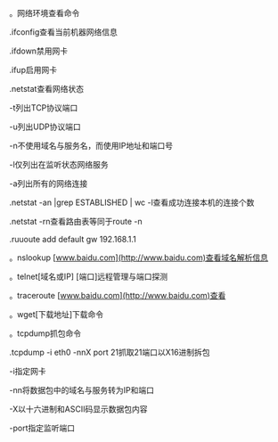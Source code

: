 。网络环境查看命令

.ifconfig查看当前机器网络信息

.ifdown禁用网卡

.ifup启用网卡

.netstat查看网络状态

-t列出TCP协议端口

-u列出UDP协议端口

-n不使用域名与服务名，而使用IP地址和端口号

-l仅列出在监听状态网络服务

-a列出所有的网络连接

.netstat -an \|grep ESTABLISHED \| wc -l查看成功连接本机的连接个数

.netstat -rn查看路由表等同于route -n

.ruuoute add default gw 192.168.1.1



。nslookup [www.baidu.com](http://www.baidu.com)查看域名解析信息

。telnet\[域名或IP\] \[端口\]远程管理与端口探测

。traceroute [www.baidu.com](http://www.baidu.com)查看

。wget\[下载地址\]下载命令

。tcpdump抓包命令

.tcpdump -i eth0 -nnX port 21抓取21端口以X16进制拆包

-i指定网卡

-nn将数据包中的域名与服务转为IP和端口

-X以十六进制和ASCII码显示数据包内容

-port指定监听端口







